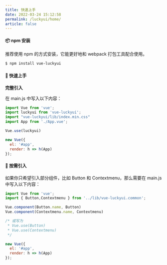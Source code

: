 ```yaml
---
title: 快速上手
date: 2022-03-24 15:12:58
permalink: /luckyui/home/
article: false
---
```


#### 📦 npm 安装

推荐使用 npm 的方式安装，它能更好地和 webpack 打包工具配合使用。

```sh
$ npm install vue-luckyui
```

#### 🔨 快速上手
**完整引入**

在 main.js 中写入以下内容：

```js
import Vue from 'vue';
import luckyui from 'vue-luckyui';
import "vue-luckyui/lib/index.min.css"
import App from './App.vue';

Vue.use(luckyui)

new Vue({
  el: '#app',
  render: h => h(App)
});
```

#### 🎨 按需引入

如果你只希望引入部分组件，比如 Button 和 Contextmenu，那么需要在 main.js 中写入以下内容：

```js
import Vue from 'vue';
import { Button,Contextmenu } from '../lib/vue-luckyui.common';

Vue.component(Button.name, Button)
Vue.component(Contextmenu.name, Contextmenu)

/* 或写为
 * Vue.use(Button)
 * Vue.use(Contextmenu)
 */

new Vue({
  el: '#app',
  render: h => h(App)
});
```
